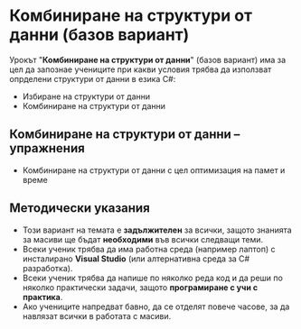 # Комбиниране на структури от данни (базов вариант)

Урокът "**Комбиниране на структури от данни**" (базов вариант) има за цел да запознае учениците при какви условия трябва да използват опрделени структури от данни в езика C#:
  - Избиране на структури от данни
  - Комбиниране на структури от данни 

##  Комбиниране на структури от данни – упражнения
  - Комбиниране на структури от данни с цел оптимизация на памет и време

## Методически указания
  - Този вариант на темата е **задължителен** за всички, защото знанията за масиви ще бъдат **необходими** във всички следващи теми.
  - Всеки ученик трябва да има работна среда (например лаптоп) с инсталирано **Visual Studio** (или алтернативна среда за C# разработка).
  - Всеки ученик трябва да напише по няколко реда код и да реши по няколко практически задачи, защото **програмиране с учи с практика**.
  - Ако учениците напредват бавно, да се отделят повече часове, за да навлязат всички в работата с масиви.
